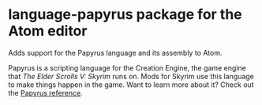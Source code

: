 # language-papyrus package for the Atom editor

Adds support for the Papyrus language and its assembly to Atom.

Papyrus is a scripting language for the Creation Engine, the game engine that *The Elder Scrolls V: Skyrim* runs on.
Mods for Skyrim use this language to make things happen in the game.
Want to learn more about it?
Check out the [Papyrus reference](http://www.creationkit.com/Category:Papyrus).
